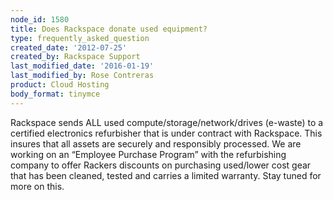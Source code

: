 ```yaml
---
node_id: 1580
title: Does Rackspace donate used equipment?
type: frequently_asked_question
created_date: '2012-07-25'
created_by: Rackspace Support
last_modified_date: '2016-01-19'
last_modified_by: Rose Contreras
product: Cloud Hosting
body_format: tinymce
---
```


Rackspace sends ALL used compute/storage/network/drives (e-waste) to a
certified electronics refurbisher that is under contract with Rackspace.
This insures that all assets are securely and responsibly processed. We
are working on an &ldquo;Employee Purchase Program&rdquo; with the refurbishing
company to offer Rackers discounts on purchasing used/lower cost gear
that has been cleaned, tested and carries a limited warranty. Stay tuned
for more on this.

